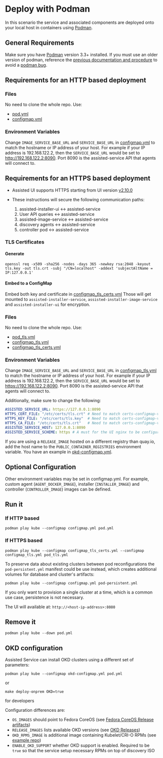 # Deploy with Podman

In this scenario the service and associated components are deployed onto your
local host in containers using [Podman](https://podman.io/).

## General Requirements

Make sure you have [Podman](https://podman.io) version 3.3+ installed. If you
must use an older version of podman, reference the [previous documentation and
procedure](https://github.com/openshift/assisted-service/tree/v2.0.11#deploy-without-a-kubernetes-cluster)
to avoid a [podman bug](https://github.com/containers/podman/issues/9609).

## Requirements for an HTTP based deployment

### Files

No need to clone the whole repo. Use:
* [pod.yml](./pod.yml)
* [configmap.yml](configmap.yml)

### Environment Variables

Change `IMAGE_SERVICE_BASE_URL` and `SERVICE_BASE_URL` in
[configmap.yml](./configmap.yml) to match the hostname or IP address of your
host. For example if your IP address is 192.168.122.2, then the
`SERVICE_BASE_URL` would be set to <http://192.168.122.2:8090>. Port 8090 is
the assisted-service API that agents will connect to.

## Requirements for an HTTPS based deployment

* Assisted UI supports HTTPS starting from UI version [v2.10.0](https://github.com/openshift-assisted/assisted-installer-ui/releases/tag/v2.10.0)

* These instructions will secure the following communication paths:
    1. assisted-installer-ui :left_right_arrow: assisted-service
    2. User API queries :left_right_arrow: assisted-service
    3. assisted-image-service :left_right_arrow: assisted-service
    4. discovery agents :left_right_arrow: assisted-service
    5. controller pod :left_right_arrow: assisted-service

### TLS Certificates

#### Generate

```shell
openssl req -x509 -sha256 -nodes -days 365 -newkey rsa:2048 -keyout tls.key -out tls.crt -subj "/CN=localhost" -addext 'subjectAltName = IP:127.0.0.1'
```
#### Embed to a ConfigMap

Embed both key and certificate in [configmap_tls_certs.yml](configmap_tls_certs.yml)
Those will get mounted to `assisted-installer-service`, `assisted-installer-image-service` and `assisted-installer-ui` for encryption.

### Files

No need to clone the whole repo. Use:
* [pod_tls.yml](./pod_tls.yml)
* [configmap_tls.yml](configmap_tls.yml)
* [configmap_tls_certs.yml](configmap_tls_certs.yml)

### Environment Variables

Change `IMAGE_SERVICE_BASE_URL` and `SERVICE_BASE_URL` in
[configmap_tls.yml](./configmap_tls.yml) to match the hostname or IP address of your
host. For example if your IP address is 192.168.122.2, then the
`SERVICE_BASE_URL` would be set to <https://192.168.122.2:8090>. Port 8090 is
the assisted-service API that agents will connect to.

Additionally, make sure to change the following:
```yaml
ASSISTED_SERVICE_URL: https://127.0.0.1:8090
HTTPS_CERT_FILE: "/etc/certs/tls.crt" # Need to match certs-configmap-volume mountPath
HTTPS_KEY_FILE: "/etc/certs/tls.key"  # Need to match certs-configmap-volume mountPath
HTTPS_CA_FILE: "/etc/certs/tls.crt"   # Need to match certs-configmap-volume mountPath. Needed if the certificate is not signed by a CA in RHEL's default trust bundle.
ASSISTED_SERVICE_HOST: 127.0.0.1:8090
ASSISTED_SERVICE_SCHEME: https # A must for the UI nginx to be configured with TLS
```

If you are using a `RELEASE_IMAGE` hosted on a different registry than quay.io, add
the host name to the `PUBLIC_CONTAINER_REGISTRIES` environment variable. You have an
example in [okd-configmap.yml](./okd-configmap.yml).

## Optional Configuration

Other environment variables may be set in configmap.yml. For example, custom
agent (`AGENT_DOCKER_IMAGE`), installer (`INSTALLER_IMAGE`) and controller
(`CONTROLLER_IMAGE`) images can be defined.

## Run it

### If HTTP based 

```shell
podman play kube --configmap configmap.yml pod.yml
```

### If HTTPS based

```shell
podman play kube --configmap configmap_tls_certs.yml --configmap configmap_tls.yml pod_tls.yml
```

To preserve data about existing clusters between pod reconfigurations the
`pod-persistent.yml` manifest could be use instead, which creates additional
volumes for database and cluster's artifacts:

```shell
podman play kube --configmap configmap.yml pod-persistent.yml
```

If you only want to provision a single cluster at a time, which is a common
use case, persistence is not necessary.

The UI will available at: `http://<host-ip-address>:8080`

## Remove it

```shell
podman play kube --down pod.yml
```

## OKD configuration

Assisted Service can install OKD clusters using a different set of parameters:
```shell
podman play kube --configmap okd-configmap.yml pod.yml
```
or
```shell
make deploy-onprem OKD=true
```
for developers

Configuration differences are:
* `OS_IMAGES` should point to Fedora CoreOS (see [Fedora CoreOS Release artifacts](https://getfedora.org/en/coreos/download?tab=metal_virtualized&stream=stable&arch=x86_64))
* `RELEASE_IMAGES` lists available OKD versions (see [OKD Releases](https://github.com/openshift/okd/releases))
* `OKD_RPMS_IMAGE` is additional image containing Kubelet/CRI-O RPMs (see [example repo](https://github.com/vrutkovs/okd-rpms))
* `ENABLE_OKD_SUPPORT` whether OKD support is enabled. Required to be `true` so that the service setup necessary RPMs on top of discovery ISO
